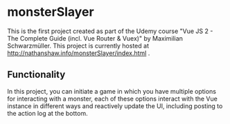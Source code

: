 # monsterSlayer
This is the first project created as part of the Udemy course "Vue JS 2 - The Complete Guide (incl. Vue Router & Vuex)" by Maximilian Schwarzmüller. This project is currently hosted at http://nathanshaw.info/monsterSlayer/index.html .
## Functionality
In this project, you can initiate a game in which you have multiple options for interacting with a monster, each of these options interact with the Vue instance in different ways and reactively update the UI, including posting to the action log at the bottom.